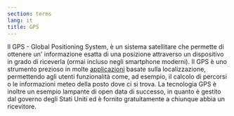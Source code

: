 ```yaml
---
section: terms
lang: it
title: GPS
---
```


Il GPS - Global Positioning System, è un sistema satellitare che permette di ottenere un' informazione esatta di una posizione attraverso un dispositivo in grado di riceverla (ormai incluso negli smartphone moderni). Il GPS è uno strumento prezioso in molte [applicazioni](../apps/) basate sulla localizzazione, permettendo agli utenti funzionalità come, ad esempio, il calcolo di percorsi o le informazioni meteo della posto dove ci si trova. La tecnologia GPS è inoltre un esempio lampante di open data di successo, in quanto è gestito dal governo degli Stati Uniti ed è fornito gratuitamente a chiunque abbia un ricevitore.
